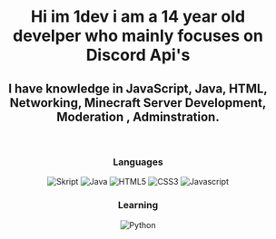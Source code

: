 <div align="center">
  <h1 style="font-weight: bold;">Hi im 1dev i am a 14 year old develper who mainly focuses on Discord Api's</h1>
  <h2>I have knowledge in JavaScript, Java, HTML, Networking, Minecraft Server Development, Moderation , Adminstration.</h2>
  <br/>
  <h3>Languages</h3>
  <div>
    <img alt="Skript" src="https://img.shields.io/badge/-SKRIPT-040a16?style=for-the-badge&logo=skript">
    <img alt="Java" src="https://img.shields.io/badge/-JAVA-040a16?style=for-the-badge&logo=java">
    <img alt="HTML5" src="https://img.shields.io/badge/-HTML5-040a16?style=for-the-badge&logo=html5">
    <img alt="CSS3" src="https://img.shields.io/badge/-CSS3-040a16?style=for-the-badge&logo=css3">
    <img alt="Javascript" src="https://img.shields.io/badge/-Javascript-040a16?style=for-the-badge&logo=javascript">
  </div>

  <h3>Learning</h3>
  <div>
    <img alt="Python" src="https://img.shields.io/badge/-python-040a16?style=for-the-badge&logo=python">
  </div>
  <div class="container">
        <a href="https://github.com/Plaeploeplaeee" class="btn">
        <svg width="277" height="62">
          <defs>
              <linearGradient id="grad1">
                  <stop offset="0%" stop-color="#0399d4"/>
                  <stop offset="100%" stop-color="#0399d4" />
              </linearGradient>
          </defs>
           <rect x="5" y="5" rx="25" fill="none" stroke="url(#grad1)" width="266" height="50"></rect>
        </svg>
          <span>Github</span>
      </a>
      </div>
  <style>
    .container{

	  height: 100%;
   	  position: absolute;
	  top: 100%;
	  left: 50%;
	  transform: translate(-50%, -50%);
  }
  .btn {
	  margin-top: calc(50% + 25px);
	  position: relative;
	  display: inline-block;
	  width: 277px;
	  height: 50px;
	  font-size: 1em;
	  font-weight: bold;
	  line-height: 60px;
	  text-align: center;
	  text-transform: uppercase;
	  background-color: transparent;
	  cursor: pointer;
	  text-decoration:none;
	  font-family: 'Roboto', sans-serif;
	  font-weight:900;
	  font-size:17px;
	  letter-spacing: 0.045em;
  }
  
  .btn svg {
	  position: absolute;
	  top: 0;
	  left: 0;
  }
  
  .btn svg rect {
	  stroke: #0399D4;
	  stroke-width: 4;
	  stroke-dasharray: 353, 0;
	  stroke-dashoffset: 0;
	  -webkit-transition: all 600ms ease;
	  transition: all 600ms ease;
  }
  
  .btn span{
	background: rgb(3,153,212);
	background: -moz-linear-gradient(left,  rgba(3,153,212) 0%, rgba(3,153,212) 100%);
	background: -webkit-linear-gradient(left,  rgba(3,153,212) 0%,rgba(3,153,212) 100%);
	background: linear-gradient(to right,  rgba(23,153,212) 0%,rgba(3,153,212) 100%);

	-webkit-background-clip: text;
	-webkit-text-fill-color: transparent;
  }
  
  .btn:hover svg rect {
	  stroke-width: 4;
	  stroke-dasharray: 196, 543;
	  stroke-dashoffset: 437;
  }
  </style

